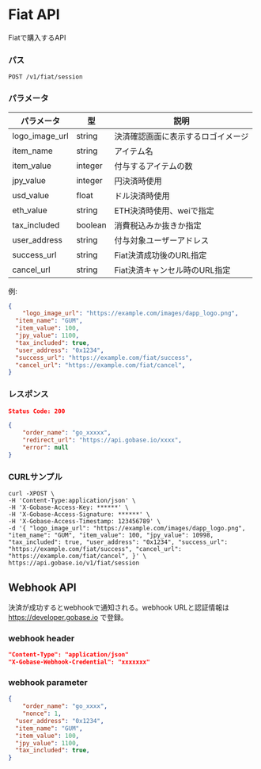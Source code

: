 # Fiat API

Fiatで購入するAPI

### パス
```
POST /v1/fiat/session
```

### パラメータ

|  パラメータ          |  型              | 説明                               |
| ------------------ | ---------------- | --------------------------------- |
|  logo_image_url    |  string          | 決済確認画面に表示するロゴイメージ      |
|  item_name         |  string          | アイテム名                          |
|  item_value        |  integer         | 付与するアイテムの数                  |
|  jpy_value         |  integer         | 円決済時使用                        |
|  usd_value         |  float           | ドル決済時使用                      |
|  eth_value         |  string          | ETH決済時使用、weiで指定             |
|  tax_included      |  boolean         | 消費税込みか抜きか指定               |
|  user_address      |  string          | 付与対象ユーザーアドレス              |
|  success_url       |  string          | Fiat決済成功後のURL指定             |
|  cancel_url        |  string          | Fiat決済キャンセル時のURL指定        |

例:
```json
{
	"logo_image_url": "https://example.com/images/dapp_logo.png",
  "item_name": "GUM",
  "item_value": 100,
  "jpy_value": 1100,
  "tax_included": true,
  "user_address": "0x1234",
  "success_url": "https://example.com/fiat/success",
  "cancel_url": "https://example.com/fiat/cancel",
}
```

### レスポンス
```json
Status Code: 200

{
	"order_name": "go_xxxxx",
	"redirect_url": "https://api.gobase.io/xxxx",
	"error": null
}
```

### CURLサンプル
```
curl -XPOST \
-H 'Content-Type:application/json' \
-H 'X-Gobase-Access-Key: ******' \
-H 'X-Gobase-Access-Signature: ******' \
-H 'X-Gobase-Access-Timestamp: 123456789' \
-d '{ "logo_image_url": "https://example.com/images/dapp_logo.png", "item_name": "GUM", "item_value": 100, "jpy_value": 10998, "tax_included": true, "user_address": "0x1234", "success_url": "https://example.com/fiat/success", "cancel_url": "https://example.com/fiat/cancel", }' \
https://api.gobase.io/v1/fiat/session
```

## Webhook API
決済が成功するとwebhookで通知される。webhook URLと認証情報は https://developer.gobase.io で登録。

### webhook header
```json
"Content-Type": "application/json"
"X-Gobase-Webhook-Credential": "xxxxxxx"
```

### webhook parameter
```json
{
	"order_name": "go_xxxx",
	"nonce": 1,
  "user_address": "0x1234",
  "item_name": "GUM",
  "item_value": 100,
  "jpy_value": 1100,
  "tax_included": true,
}
```
